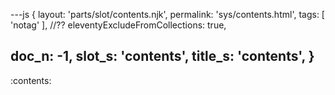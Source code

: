 ---js
{
  layout: 'parts/slot/contents.njk',
  permalink: 'sys/contents.html',
  tags: [ 'notag' ],
  //?? eleventyExcludeFromCollections: true,

  doc_n: -1,
  slot_s: 'contents',
  title_s: 'contents',
}
---
:contents: